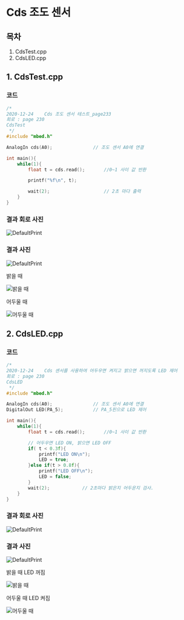 # Cds 조도 센서

## 목차
1. CdsTest.cpp
2. CdsLED.cpp
## 1. CdsTest.cpp
### 코드
```c++
/*
2020-12-24    Cds 조도 센서 테스트_page233
회로 : page 230
CdsTest
 */
#include "mbed.h"

AnalogIn cds(A0);               // 조도 센서 A0에 연결

int main(){
    while(1){
        float t = cds.read();       //0~1 사이 값 반환

        printf("%f\n", t);

        wait(2);                    // 2초 마다 출력
    }
}

```
### 결과 회로 사진
![DefaultPrint](https://github.com/HongyeongJu/MbedCode/blob/master/Chapter05_CDS%20%EC%A1%B0%EB%8F%84%20%EC%84%BC%EC%84%9C/1_CdsTest_circuit.jpg)
### 결과 사진
![DefaultPrint](https://github.com/HongyeongJu/MbedCode/blob/master/Chapter05_CDS%20%EC%A1%B0%EB%8F%84%20%EC%84%BC%EC%84%9C/1_CdsTest_result_picture.jpg)

밝을 때

![밝을 때 ](https://github.com/HongyeongJu/MbedCode/blob/master/Chapter05_CDS%20%EC%A1%B0%EB%8F%84%20%EC%84%BC%EC%84%9C/1_CdsTest_result(%EB%B0%9D%EC%9D%84%EB%95%8C).jpg)

어두울 때

![어두울 때](https://github.com/HongyeongJu/MbedCode/blob/master/Chapter05_CDS%20%EC%A1%B0%EB%8F%84%20%EC%84%BC%EC%84%9C/1_CdsTest_result(%EC%96%B4%EB%91%90%EC%9A%B8%20%EB%95%8C).jpg)

## 2. CdsLED.cpp
### 코드
```c++
/*
2020-12-24    Cds 센서를 사용하여 어두우면 켜지고 밝으면 꺼지도록 LED 제어
회로 : page 230
CdsLED
 */
#include "mbed.h"

AnalogIn cds(A0);               // 조도 센서 A0에 연결
DigitalOut LED(PA_5);           // PA_5핀으로 LED 제어

int main(){
    while(1){
        float t = cds.read();       //0~1 사이 값 반환

        // 어두우면 LED ON, 밝으면 LED OFF
        if( t < 0.3f){
            printf("LED ON\n");
            LED = true;
        }else if(t > 0.8f){
            printf("LED OFF\n");
            LED = false;
        }
        wait(2);            // 2초마다 밝은지 어두운지 검사.
    }
}


```
### 결과 회로 사진
![DefaultPrint](https://github.com/HongyeongJu/MbedCode/blob/master/Chapter05_CDS%20%EC%A1%B0%EB%8F%84%20%EC%84%BC%EC%84%9C/1_CdsTest_circuit.jpg)
### 결과 사진
![DefaultPrint](https://github.com/HongyeongJu/MbedCode/blob/master/Chapter05_CDS%20%EC%A1%B0%EB%8F%84%20%EC%84%BC%EC%84%9C/2_CdsLED_result_picture.jpg)

밝을 때 LED 꺼짐

![밝을 때 ](https://github.com/HongyeongJu/MbedCode/blob/master/Chapter05_CDS%20%EC%A1%B0%EB%8F%84%20%EC%84%BC%EC%84%9C/2_CdsLED_result(LED%20%EA%BA%BC%EC%A7%90).jpg)

어두울 때 LED 켜짐

![어두울 때](https://github.com/HongyeongJu/MbedCode/blob/master/Chapter05_CDS%20%EC%A1%B0%EB%8F%84%20%EC%84%BC%EC%84%9C/2_CdsLED_result(LED%20%EC%BC%9C%EC%A7%90).jpg)
